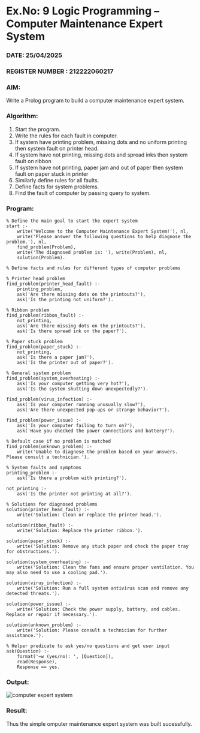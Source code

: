 # Ex.No: 9  Logic Programming –  Computer Maintenance Expert System
### DATE: 25/04/2025                                                                                     
### REGISTER NUMBER : 212222060217 
### AIM: 
Write a Prolog program to build a computer maintenance expert system.
###  Algorithm:
1. Start the program.
2. Write the rules for each fault in computer.
3. If system have printing problem, missing dots and no uniform printing then system fault on printer head.
4. If system have not printing, missing dots and spread inks then system fault on ribbon
5. If system have not printing, paper jam and out of paper then system fault on paper stuck in printer
6. Similarly define rules for all faults.
7. Define facts for system problems.
8. Find the fault of computer by passing query to system.
     
### Program:

```
% Define the main goal to start the expert system
start :-
    write('Welcome to the Computer Maintenance Expert System!'), nl,
    write('Please answer the following questions to help diagnose the problem.'), nl,
    find_problem(Problem),
    write('The diagnosed problem is: '), write(Problem), nl,
    solution(Problem).

% Define facts and rules for different types of computer problems

% Printer head problem
find_problem(printer_head_fault) :-
    printing_problem,
    ask('Are there missing dots on the printouts?'),
    ask('Is the printing not uniform?').

% Ribbon problem
find_problem(ribbon_fault) :-
    not_printing,
    ask('Are there missing dots on the printouts?'),
    ask('Is there spread ink on the paper?').

% Paper stuck problem
find_problem(paper_stuck) :-
    not_printing,
    ask('Is there a paper jam?'),
    ask('Is the printer out of paper?').

% General system problem
find_problem(system_overheating) :-
    ask('Is your computer getting very hot?'),
    ask('Is the system shutting down unexpectedly?').

find_problem(virus_infection) :-
    ask('Is your computer running unusually slow?'),
    ask('Are there unexpected pop-ups or strange behavior?').

find_problem(power_issue) :-
    ask('Is your computer failing to turn on?'),
    ask('Have you checked the power connections and battery?').

% Default case if no problem is matched
find_problem(unknown_problem) :-
    write('Unable to diagnose the problem based on your answers. Please consult a technician.').

% System faults and symptoms
printing_problem :-
    ask('Is there a problem with printing?').

not_printing :-
    ask('Is the printer not printing at all?').

% Solutions for diagnosed problems
solution(printer_head_fault) :-
    write('Solution: Clean or replace the printer head.').

solution(ribbon_fault) :-
    write('Solution: Replace the printer ribbon.').

solution(paper_stuck) :-
    write('Solution: Remove any stuck paper and check the paper tray for obstructions.').

solution(system_overheating) :-
    write('Solution: Clean the fans and ensure proper ventilation. You may also need to use a cooling pad.').

solution(virus_infection) :-
    write('Solution: Run a full system antivirus scan and remove any detected threats.').

solution(power_issue) :-
    write('Solution: Check the power supply, battery, and cables. Replace or repair if necessary.').

solution(unknown_problem) :-
    write('Solution: Please consult a technician for further assistance.').

% Helper predicate to ask yes/no questions and get user input
ask(Question) :-
    format('~w (yes/no): ', [Question]),
    read(Response),
    Response == yes.
```









### Output:
![computer expert system](https://github.com/user-attachments/assets/e02c0a46-f407-4ccc-97e0-5d0bb46f2335)



### Result:
Thus the simple omputer maintenance expert system was built sucessfully.
